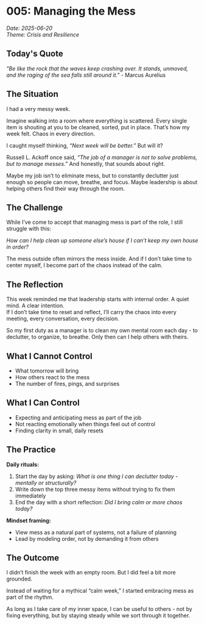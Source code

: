 # 005: Managing the Mess

*Date: 2025-06-20*  
*Theme: Crisis and Resilience*

## Today's Quote

*"Be like the rock that the waves keep crashing over. It stands, unmoved, and the raging of the sea falls still around it."* - Marcus Aurelius

## The Situation

I had a very messy week.

Imagine walking into a room where everything is scattered. Every single item is shouting at you to be cleaned, sorted, put in place. That’s how my week felt. Chaos in every direction.

I caught myself thinking, *“Next week will be better.”* But will it?  

Russell L. Ackoff once said, *“The job of a manager is not to solve problems, but to manage messes.”* And honestly, that sounds about right.

Maybe my job isn’t to eliminate mess, but to constantly declutter just enough so people can move, breathe, and focus. Maybe leadership is about helping others find their way through the room.

## The Challenge

While I’ve come to accept that managing mess is part of the role, I still struggle with this:  

*How can I help clean up someone else’s house if I can’t keep my own house in order?*

The mess outside often mirrors the mess inside. And if I don’t take time to center myself, I become part of the chaos instead of the calm.

## The Reflection

This week reminded me that leadership starts with internal order. A quiet mind. A clear intention.  
If I don’t take time to reset and reflect, I’ll carry the chaos into every meeting, every conversation, every decision.

So my first duty as a manager is to clean my own mental room each day - to declutter, to organize, to breathe. Only then can I help others with theirs.

## What I Cannot Control

- What tomorrow will bring  
- How others react to the mess  
- The number of fires, pings, and surprises  

## What I Can Control

- Expecting and anticipating mess as part of the job  
- Not reacting emotionally when things feel out of control  
- Finding clarity in small, daily resets  

## The Practice

**Daily rituals:**
1. Start the day by asking: *What is one thing I can declutter today - mentally or structurally?*
2. Write down the top three messy items without trying to fix them immediately
3. End the day with a short reflection: *Did I bring calm or more chaos today?*

**Mindset framing:**
- View mess as a natural part of systems, not a failure of planning  
- Lead by modeling order, not by demanding it from others  

## The Outcome

I didn’t finish the week with an empty room. But I did feel a bit more grounded.

Instead of waiting for a mythical “calm week,” I started embracing mess as part of the rhythm.  

As long as I take care of my inner space, I can be useful to others - not by fixing everything, but by staying steady while we sort through it together.
